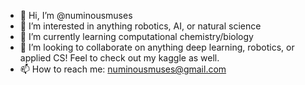 - 👋 Hi, I’m @numinousmuses
- 👀 I’m interested in anything robotics, AI, or natural science
- 🌱 I’m currently learning computational chemistry/biology
- 💞️ I’m looking to collaborate on anything deep learning, robotics, or applied CS! Feel to check out my kaggle as well.
- 📫 How to reach me: numinousmuses@gmail.com

<!---
numinousmuses/numinousmuses is a ✨ special ✨ repository because its `README.md` (this file) appears on your GitHub profile.
You can click the Preview link to take a look at your changes.
--->
